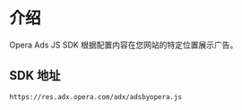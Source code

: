 # 介绍

Opera Ads JS SDK 根据配置内容在您网站的特定位置展示广告。

## SDK 地址

``` wiki
https://res.adx.opera.com/adx/adsbyopera.js
```

